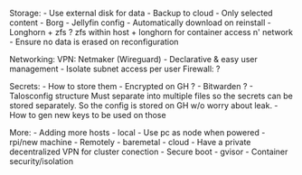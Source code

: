 Storage:
    - Use external disk for data
    - Backup to cloud
        - Only selected content
            - Borg
            - Jellyfin config
        - Automatically download on reinstall
    - Longhorn + zfs ?
        zfs within host + longhorn for container access n' network
    - Ensure no data is erased on reconfiguration

Networking:
    VPN: Netmaker (Wireguard)
        - Declarative & easy user management
        - Isolate subnet access per user
    Firewall: ?
    
Secrets:
    - How to store them
        - Encrypted on GH ?
        - Bitwarden ?
    - Talosconfig structure
        Must separate into multiple files so the secrets can be stored separately.
        So the config is stored on GH w/o worry about leak.
            - How to gen new keys to be used on those

More:
    - Adding more hosts
        - local
            - Use pc as node when powered
            - rpi/new machine
        - Remotely
            - baremetal
            - cloud
        - Have a private decentralized VPN for cluster conection
    - Secure boot
    - gvisor - Container security/isolation
